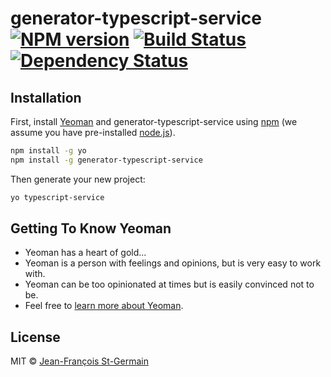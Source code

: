 # generator-typescript-service [![NPM version][npm-image]][npm-url] [![Build Status][travis-image]][travis-url] [![Dependency Status][daviddm-image]][daviddm-url]
> 

## Installation

First, install [Yeoman](http://yeoman.io) and generator-typescript-service using [npm](https://www.npmjs.com/) (we assume you have pre-installed [node.js](https://nodejs.org/)).

```bash
npm install -g yo
npm install -g generator-typescript-service
```

Then generate your new project:

```bash
yo typescript-service
```

## Getting To Know Yeoman

 * Yeoman has a heart of gold...
 * Yeoman is a person with feelings and opinions, but is very easy to work with.
 * Yeoman can be too opinionated at times but is easily convinced not to be.
 * Feel free to [learn more about Yeoman](http://yeoman.io/).

## License

MIT © [Jean-François St-Germain]()


[npm-image]: https://badge.fury.io/js/generator-typescript-service.svg
[npm-url]: https://npmjs.org/package/generator-typescript-service
[travis-image]: https://travis-ci.org//generator-typescript-service.svg?branch=master
[travis-url]: https://travis-ci.org//generator-typescript-service
[daviddm-image]: https://david-dm.org//generator-typescript-service.svg?theme=shields.io
[daviddm-url]: https://david-dm.org//generator-typescript-service
